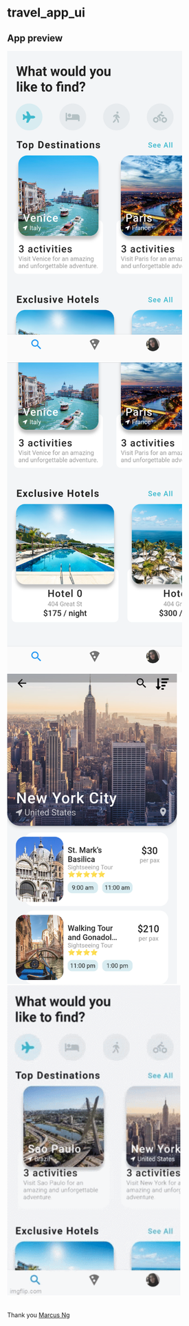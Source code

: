 # travel_app_ui

## App preview

<img height="720px" src="assets/travel_ui1.png"> <img height="720px" src="assets/travel_ui.png">
<img height="720px" src="assets/travel_ui2.png"> <img height="720px" src="assets/travel_gif.gif">
<br>
<br>
<br>
Thank you <a href="https://www.youtube.com/channel/UC6Dy0rQ6zDnQuHQ1EeErGUA" target="_blank">Marcus Ng</a>
